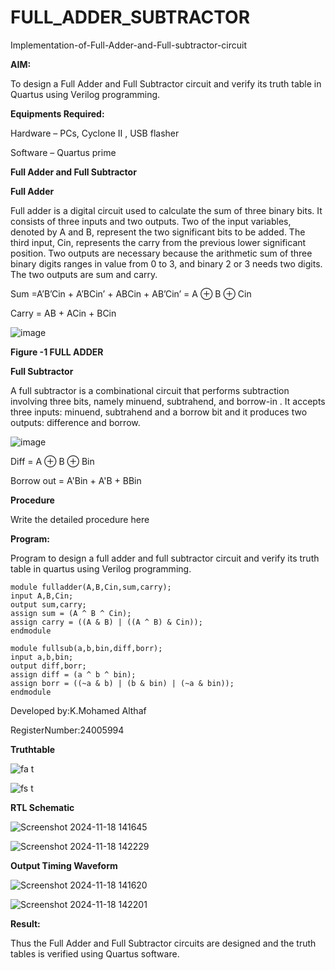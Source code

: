 # FULL_ADDER_SUBTRACTOR

Implementation-of-Full-Adder-and-Full-subtractor-circuit

**AIM:**

To design a Full Adder and Full Subtractor circuit and verify its truth table in Quartus using Verilog programming.

**Equipments Required:**

Hardware – PCs, Cyclone II , USB flasher

Software – Quartus prime

**Full Adder and Full Subtractor**

**Full Adder**

Full adder is a digital circuit used to calculate the sum of three binary bits. It consists of three inputs and two outputs. Two of the input variables, denoted by A and B, represent the two significant bits to be added. The third input, Cin, represents the carry from the previous lower significant position. Two outputs are necessary because the arithmetic sum of three binary digits ranges in value from 0 to 3, and binary 2 or 3 needs two digits. The two outputs are sum and carry.

Sum =A’B’Cin + A’BCin’ + ABCin + AB’Cin’ = A ⊕ B ⊕ Cin 

Carry = AB + ACin + BCin

![image](https://github.com/naavaneetha/FULL_ADDER_SUBTRACTOR/assets/154305477/0f30ba51-5ffb-4198-845f-18e054f675e7)

**Figure -1 FULL ADDER**

**Full Subtractor**

A full subtractor is a combinational circuit that performs subtraction involving three bits, namely minuend, subtrahend, and borrow-in . It accepts three inputs: minuend, subtrahend and a borrow bit and it produces two outputs: difference and borrow.

![image](https://github.com/naavaneetha/FULL_ADDER_SUBTRACTOR/assets/154305477/02b24f51-ab51-4304-9ad6-7b81ffc1ead5)

Diff = A ⊕ B ⊕ Bin 

Borrow out = A'Bin + A'B + BBin

**Procedure**

Write the detailed procedure here

**Program:**

Program to design a full adder and full subtractor circuit and verify its truth table in quartus using Verilog programming.

```
module fulladder(A,B,Cin,sum,carry);
input A,B,Cin;
output sum,carry;
assign sum = (A ^ B ^ Cin);
assign carry = ((A & B) | ((A ^ B) & Cin));
endmodule
```

```
module fullsub(a,b,bin,diff,borr);
input a,b,bin;
output diff,borr;
assign diff = (a ^ b ^ bin);
assign borr = ((~a & b) | (b & bin) | (~a & bin));
endmodule
```

Developed by:K.Mohamed Althaf

RegisterNumber:24005994

**Truthtable**

![fa t](https://github.com/user-attachments/assets/5c813a0e-c8de-4129-b11f-a6b996dcb50e)

![fs t](https://github.com/user-attachments/assets/ab105be3-2883-401d-978b-b326fb812b06)


**RTL Schematic**

![Screenshot 2024-11-18 141645](https://github.com/user-attachments/assets/e020f123-66dd-4c61-b666-de79fcbae30d)

![Screenshot 2024-11-18 142229](https://github.com/user-attachments/assets/bf8d5545-f2a8-4c41-8f59-0cf54630981f)

**Output Timing Waveform**

![Screenshot 2024-11-18 141620](https://github.com/user-attachments/assets/9a597f5b-2b8c-4464-9911-51ac2dc7d542)

![Screenshot 2024-11-18 142201](https://github.com/user-attachments/assets/be86cc51-8933-4a53-a538-23ecb5511a01)

**Result:**

Thus the Full Adder and Full Subtractor circuits are designed and the truth tables is verified using Quartus software.



